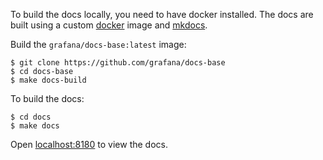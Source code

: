 To build the docs locally, you need to have docker installed.  The docs are built using a custom [docker](https://www.docker.com/)
image and [mkdocs](http://www.mkdocs.org/).

Build the `grafana/docs-base:latest` image:

```
$ git clone https://github.com/grafana/docs-base
$ cd docs-base
$ make docs-build
```

To build the docs:
```
$ cd docs
$ make docs
```

Open [localhost:8180](http://localhost:8180) to view the docs.
